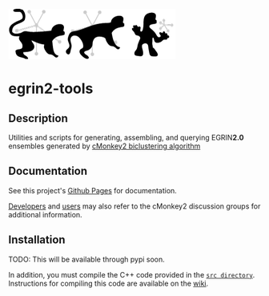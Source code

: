 ![cMonkey2 Logo](https://github.com/baliga-lab/egrin2-tools/blob/master/graphics/egrin2_logo_80px.png "EGRIN2.0 Logo")

# egrin2-tools 

## Description

Utilities and scripts for generating, assembling, and querying EGRIN**2.0** ensembles generated by [cMonkey2 biclustering algorithm](https://github.com/baliga-lab/cmonkey2/)

## Documentation

See this project's [Github Pages](http://baliga-lab.github.io/egrin2-tools/) for documentation.

[Developers](https://groups.google.com/d/forum/cmonkey-dev) and [users](https://groups.google.com/d/forum/cmonkey-users) may also refer to the cMonkey2 discussion groups for additional information. 

## Installation

TODO: This will be available through pypi soon.

In addition, you must compile the C++ code provided in the [`src directory`](./src/). Instructions for compiling this code are available on the [wiki](http://nbviewer.ipython.org/github/baliga-lab/egrin2-tools/blob/master/doc/cpp_scripts.ipynb).







